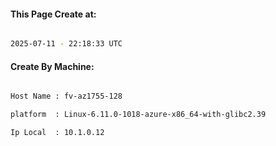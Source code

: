 
   
#### This Page Create at:

```bash

2025-07-11 - 22:18:33 UTC

```

#### Create By Machine:

```bash

Host Name : fv-az1755-128

platform  : Linux-6.11.0-1018-azure-x86_64-with-glibc2.39

Ip Local  : 10.1.0.12

```

